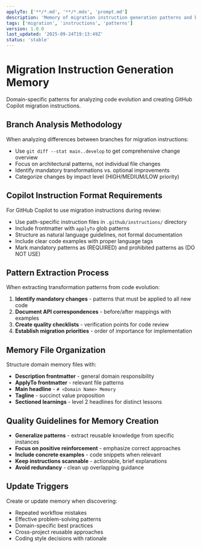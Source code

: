 ```yaml
---
applyTo: ['**/*.md', '**/*.mdx', 'prompt.md']
description: 'Memory of migration instruction generation patterns and best practices'
tags: ['migration', 'instructions', 'patterns']
version: 1.0.0
last_updated: '2025-09-24T19:13:49Z'
status: 'stable'
---
```


# Migration Instruction Generation Memory

Domain-specific patterns for analyzing code evolution and creating GitHub Copilot migration instructions.

## Branch Analysis Methodology

When analyzing differences between branches for migration instructions:

- Use `git diff --stat main..develop` to get comprehensive change overview
- Focus on architectural patterns, not individual file changes
- Identify mandatory transformations vs. optional improvements
- Categorize changes by impact level (HIGH/MEDIUM/LOW priority)

## Copilot Instruction Format Requirements

For GitHub Copilot to use migration instructions during review:

- Use path-specific instruction files in `.github/instructions/` directory
- Include frontmatter with `applyTo` glob patterns
- Structure as natural language guidelines, not formal documentation
- Include clear code examples with proper language tags
- Mark mandatory patterns as (REQUIRED) and prohibited patterns as (DO NOT USE)

## Pattern Extraction Process

When extracting transformation patterns from code evolution:

1. **Identify mandatory changes** - patterns that must be applied to all new code
2. **Document API correspondences** - before/after mappings with examples
3. **Create quality checklists** - verification points for code review
4. **Establish migration priorities** - order of importance for implementation

## Memory File Organization

Structure domain memory files with:

- **Description frontmatter** - general domain responsibility
- **ApplyTo frontmatter** - relevant file patterns
- **Main headline** - `# <Domain Name> Memory`
- **Tagline** - succinct value proposition
- **Sectioned learnings** - level 2 headlines for distinct lessons

## Quality Guidelines for Memory Creation

- **Generalize patterns** - extract reusable knowledge from specific instances
- **Focus on positive reinforcement** - emphasize correct approaches
- **Include concrete examples** - code snippets when relevant
- **Keep instructions scannable** - actionable, brief explanations
- **Avoid redundancy** - clean up overlapping guidance

## Update Triggers

Create or update memory when discovering:

- Repeated workflow mistakes
- Effective problem-solving patterns
- Domain-specific best practices
- Cross-project reusable approaches
- Coding style decisions with rationale
